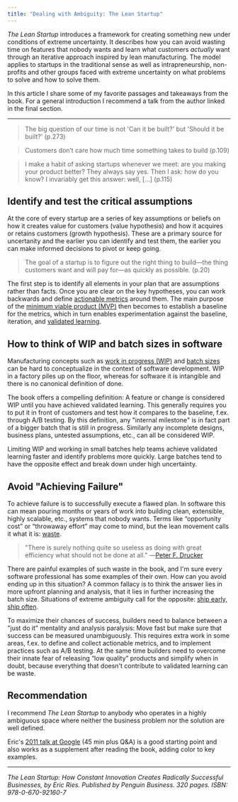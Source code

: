```yaml
---
title: "Dealing with Ambiguity: The Lean Startup"
---
```


_The Lean Startup_ introduces a framework for creating something new under conditions of extreme uncertainty.
It describes how you can avoid wasting time on features that nobody wants and learn what customers _actually_ want through an iterative approach inspired by lean manufacturing. The model applies to startups in the traditional sense as well as intrapreneurship, non-profits and other groups faced with extreme uncertainty on what problems to solve and how to solve them.

In this article I share some of my favorite passages and takeaways from the book. For a general introduction I recommend a talk from the author linked in the final section.

---

> The big question of our time is not 'Can it be built?' but 'Should it be built?' (p.273)

> Customers don’t care how much time something takes to build (p.109)

> I make a habit of asking startups whenever we meet: are you making your product better? They always say yes. Then I ask: how do you know? I invariably get this answer: well, […] (p.115)

## Identify and test the critical assumptions

At the core of every startup are a series of key assumptions or beliefs on how it creates value for customers (value hypothesis) and how it acquires or retains customers (growth hypothesis). These are a primary source for uncertanity and the earlier you can identify and test them, the earlier you can make informed decisions to pivot or keep going.

> The goal of a startup is to figure out the right thing to build—the thing customers want and will pay for—as quickly as possible. (p.20)

The first step is to identify all elements in your plan that are assumptions rather than facts. Once you are clear on the key hypotheses, you can work backwards and define [actionable metrics](https://www.linkedin.com/pulse/great-results-focus-inputs-output-amit-somani/) around them. The main purpose of the [minimum viable product (MVP)](https://en.wikipedia.org/wiki/Minimum_viable_product) then becomes to establish a baseline for the metrics, which in turn enables experimentation against the baseline, iteration, and [validated learning](https://en.wikipedia.org/wiki/Validated_learning).

## How to think of WIP and batch sizes in software

Manufacturing concepts such as [work in progress (WIP)](https://en.wikipedia.org/wiki/Work_in_process) and [batch sizes](https://en.wikipedia.org/wiki/Batch_production) can be hard to conceptualize in the context of software development. WIP in a factory piles up on the floor, whereas for software it is intangible and there is no canonical definition of done.

The book offers a compelling definition: A feature or change is considered WIP until you have achieved validated learning. This generally requires you to put it in front of customers and test how it compares to the baseline, f.ex. through A/B testing. By this definition, any "internal milestone" is in fact part of a bigger batch that is still in progress. Similarly any incomplete designs, business plans, untested assumptions, etc., can all be considered WIP.

Limiting WIP and working in small batches help teams achieve validated learning faster and identify problems more quickly. Large batches tend to have the opposite effect and break down under high uncertainty.

## Avoid "Achieving Failure"

To achieve failure is to successfully execute a flawed plan. In software this can mean pouring months or years of work into building clean, extensible, highly scalable, etc., systems that nobody wants. Terms like “opportunity cost” or “throwaway effort” may come to mind, but the lean movement calls it what it is: [waste](<https://en.wikipedia.org/wiki/Muda_(Japanese_term)>).

> "There is surely nothing quite so useless as doing with great efficiency what should not be done at all."
> ―[Peter F. Drucker](https://hbr.org/1963/05/managing-for-business-effectiveness)

There are painful examples of such waste in the book, and I'm sure every software professional has some examples of their own. How can you avoid ending up in this situation? A common fallacy is to think the answer lies in more upfront planning and analysis, that it lies in further increasing the batch size. Situations of extreme ambiguity call for the opposite: [ship early, ship often](https://www.ycombinator.com/library/40-the-art-of-shipping-early-and-often).

To maximize their chances of success, builders need to balance between a "just do it" mentality and analysis paralysis: Move fast but make sure that success can be measured unambiguously. This requires extra work in some areas, f.ex. to define and collect actionable metrics, and to implement practices such as A/B testing. At the same time builders need to overcome their innate fear of releasing “low quality” products and simplify when in doubt, because everything that doesn't contribute to validated learning can be waste.

## Recommendation

I recommend _The Lean Startup_ to anybody who operates in a highly ambiguous space where neither the business problem nor the solution are well defined.

Eric's [2011 talk at Google](https://www.youtube.com/watch?v=fEvKo90qBns) (45 min plus Q&A) is a good starting point and also works as a supplement after reading the book, adding color to key examples.

---

_The Lean Startup: How Constant Innovation Creates Radically Successful Businesses, by Eric Ries. Published by Penguin Business. 320 pages. ISBN: 978-0-670-92160-7_
